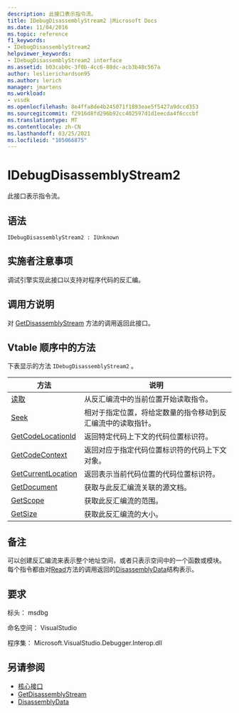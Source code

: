 ```yaml
---
description: 此接口表示指令流。
title: IDebugDisassemblyStream2 |Microsoft Docs
ms.date: 11/04/2016
ms.topic: reference
f1_keywords:
- IDebugDisassemblyStream2
helpviewer_keywords:
- IDebugDisassemblyStream2 interface
ms.assetid: b03cab0c-3f0b-4cc6-88dc-acb3b48c567a
author: leslierichardson95
ms.author: lerich
manager: jmartens
ms.workload:
- vssdk
ms.openlocfilehash: 8e4ffa8de4b245071f1893eae5f5427a9dccd353
ms.sourcegitcommit: f2916d8fd296b92cc402597d1d1eecda4f6cccbf
ms.translationtype: MT
ms.contentlocale: zh-CN
ms.lasthandoff: 03/25/2021
ms.locfileid: "105066875"
---
```

# <a name="idebugdisassemblystream2"></a>IDebugDisassemblyStream2
此接口表示指令流。

## <a name="syntax"></a>语法

```
IDebugDisassemblyStream2 : IUnknown
```

## <a name="notes-for-implementers"></a>实施者注意事项
 调试引擎实现此接口以支持对程序代码的反汇编。

## <a name="notes-for-callers"></a>调用方说明
 对 [GetDisassemblyStream](../../../extensibility/debugger/reference/idebugprogram2-getdisassemblystream.md) 方法的调用返回此接口。

## <a name="methods-in-vtable-order"></a>Vtable 顺序中的方法
 下表显示的方法 `IDebugDisassemblyStream2` 。

|方法|说明|
|------------|-----------------|
|[读取](../../../extensibility/debugger/reference/idebugdisassemblystream2-read.md)|从反汇编流中的当前位置开始读取指令。|
|[Seek](../../../extensibility/debugger/reference/idebugdisassemblystream2-seek.md)|相对于指定位置，将给定数量的指令移动到反汇编流中的读取指针。|
|[GetCodeLocationId](../../../extensibility/debugger/reference/idebugdisassemblystream2-getcodelocationid.md)|返回特定代码上下文的代码位置标识符。|
|[GetCodeContext](../../../extensibility/debugger/reference/idebugdisassemblystream2-getcodecontext.md)|返回对应于指定代码位置标识符的代码上下文对象。|
|[GetCurrentLocation](../../../extensibility/debugger/reference/idebugdisassemblystream2-getcurrentlocation.md)|返回表示当前代码位置的代码位置标识符。|
|[GetDocument](../../../extensibility/debugger/reference/idebugdisassemblystream2-getdocument.md)|获取与此反汇编流关联的源文档。|
|[GetScope](../../../extensibility/debugger/reference/idebugdisassemblystream2-getscope.md)|获取此反汇编流的范围。|
|[GetSize](../../../extensibility/debugger/reference/idebugdisassemblystream2-getsize.md)|获取此反汇编流的大小。|

## <a name="remarks"></a>备注
 可以创建反汇编流来表示整个地址空间，或者只表示空间中的一个函数或模块。 每个指令都由对[Read](../../../extensibility/debugger/reference/idebugdisassemblystream2-read.md)方法的调用返回的[DisassemblyData](../../../extensibility/debugger/reference/disassemblydata.md)结构表示。

## <a name="requirements"></a>要求
 标头： msdbg

 命名空间： VisualStudio

 程序集： Microsoft.VisualStudio.Debugger.Interop.dll

## <a name="see-also"></a>另请参阅
- [核心接口](../../../extensibility/debugger/reference/core-interfaces.md)
- [GetDisassemblyStream](../../../extensibility/debugger/reference/idebugprogram2-getdisassemblystream.md)
- [DisassemblyData](../../../extensibility/debugger/reference/disassemblydata.md)
